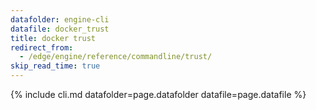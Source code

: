 ```yaml
---
datafolder: engine-cli
datafile: docker_trust
title: docker trust
redirect_from:
  - /edge/engine/reference/commandline/trust/
skip_read_time: true
---
```

<!--
This page is automatically generated from Docker's source code. If you want to
suggest a change to the text that appears here, open a ticket or pull request
in the source repository on GitHub:

https://github.com/docker/cli
-->

{% include cli.md datafolder=page.datafolder datafile=page.datafile %}

